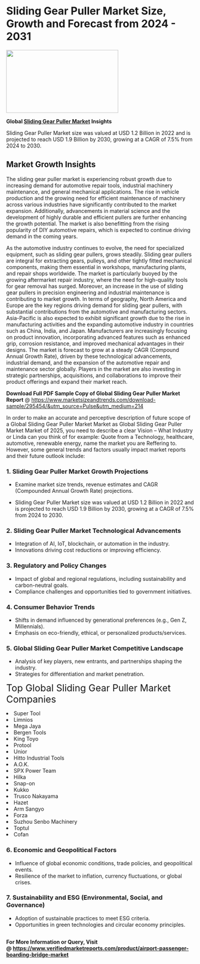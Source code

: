 <H1>Sliding Gear Puller Market Size, Growth and Forecast from 2024 - 2031</H1><img class="aligncenter size-medium wp-image-584254" src="https://thirdeyenews.in/wp-content/uploads/2024/09/Global-Market-Research-300x168.jpeg" alt="" width="300" height="168" /><p><strong>Global&nbsp;<a href="https://www.marketsizeandtrends.com/download-sample/295454/&amp;utm_source=Pulse&amp;utm_medium=214">Sliding Gear Puller Market</a> Insights</strong></p><p>Sliding Gear Puller Market size was valued at USD 1.2 Billion in 2022 and is projected to reach USD 1.9 Billion by 2030, growing at a CAGR of 7.5% from 2024 to 2030.</p><p><h2>Market Growth Insights</h2> <p>The sliding gear puller market is experiencing robust growth due to increasing demand for automotive repair tools, industrial machinery maintenance, and general mechanical applications. The rise in vehicle production and the growing need for efficient maintenance of machinery across various industries have significantly contributed to the market expansion. Additionally, advancements in material science and the development of highly durable and efficient pullers are further enhancing the growth potential. The market is also benefitting from the rising popularity of DIY automotive repairs, which is expected to continue driving demand in the coming years. </p> <p>As the automotive industry continues to evolve, the need for specialized equipment, such as sliding gear pullers, grows steadily. Sliding gear pullers are integral for extracting gears, pulleys, and other tightly fitted mechanical components, making them essential in workshops, manufacturing plants, and repair shops worldwide. The market is particularly buoyed by the growing aftermarket repair industry, where the need for high-quality tools for gear removal has surged. Moreover, an increase in the use of sliding gear pullers in precision engineering and industrial maintenance is contributing to market growth. In terms of geography, North America and Europe are the key regions driving demand for sliding gear pullers, with substantial contributions from the automotive and manufacturing sectors. Asia-Pacific is also expected to exhibit significant growth due to the rise in manufacturing activities and the expanding automotive industry in countries such as China, India, and Japan. Manufacturers are increasingly focusing on product innovation, incorporating advanced features such as enhanced grip, corrosion resistance, and improved mechanical advantages in their designs. The market is forecast to grow at a steady CAGR (Compound Annual Growth Rate), driven by these technological advancements, industrial demand, and the expansion of the automotive repair and maintenance sector globally. Players in the market are also investing in strategic partnerships, acquisitions, and collaborations to improve their product offerings and expand their market reach. </p><p><span class=""><strong>Download Full PDF Sample Copy of Global Sliding Gear Puller Market Report</strong> @ <a href="https://www.marketsizeandtrends.com/download-sample/295454/&amp;utm_source=Pulse&amp;utm_medium=214" target="_blank">https://www.marketsizeandtrends.com/download-sample/295454/&amp;utm_source=Pulse&amp;utm_medium=214</a></span></p><p>In order to make an accurate and perceptive description of future scope of a Global&nbsp;Sliding Gear Puller Market Market as Global&nbsp;Sliding Gear Puller Market Market of 2025, you need to describe a clear Vision &ndash; What Industry or Linda can you think of for example: Quote from a Technology, healthcare, automotive, renewable energy, name the market you are Reffering to. However, some general trends and factors usually impact market reports and their future outlook include:</p><h3>1.&nbsp;<strong>Sliding Gear Puller Market Growth Projections</strong></h3><ul><li>Examine market size trends, revenue estimates and CAGR (Compounded Annual Growth Rate) projections.</li><li><p>Sliding Gear Puller Market size was valued at USD 1.2 Billion in 2022 and is projected to reach USD 1.9 Billion by 2030, growing at a CAGR of 7.5% from 2024 to 2030.</p></li></ul><h3>2.&nbsp;<strong>Sliding Gear Puller Market Technological Advancements</strong></h3><ul><li>Integration of AI, IoT, blockchain, or automation in the industry.</li><li>Innovations driving cost reductions or improving efficiency.</li></ul><h3>3.&nbsp;<strong>Regulatory and Policy Changes</strong></h3><ul><li>Impact of global and regional regulations, including sustainability and carbon-neutral goals.</li><li>Compliance challenges and opportunities tied to government initiatives.</li></ul><h3>4.&nbsp;<strong>Consumer Behavior Trends</strong></h3><ul><li>Shifts in demand influenced by generational preferences (e.g., Gen Z, Millennials).</li><li>Emphasis on eco-friendly, ethical, or personalized products/services.</li></ul><h3>5.&nbsp;<strong>Global Sliding Gear Puller Market Competitive Landscape</strong></h3><ul><li>Analysis of key players, new entrants, and partnerships shaping the industry.</li><li>Strategies for differentiation and market penetration.</li></ul><p data-pm-slice="1 1 []"><span style="color: inherit; font-family: inherit; font-size: 25px;">Top Global Sliding Gear Puller Market Companies</span></p><div class="" data-test-id=""><p><li>Super Tool</li><li> Limnios</li><li> Mega Jaya</li><li> Bergen Tools</li><li> King Toyo</li><li> Protool</li><li> Unior</li><li> Hitto Industrial Tools</li><li> A.O.K.</li><li> SPX Power Team</li><li> Hilka</li><li> Snap-on</li><li> Kukko</li><li> Trusco Nakayama</li><li> Hazet</li><li> Arm Sangyo</li><li> Forza</li><li> Suzhou Senbo Machinery</li><li> Toptul</li><li> Cofan</li></p></div><h3>6.&nbsp;<strong>Economic and Geopolitical Factors</strong></h3><ul><li>Influence of global economic conditions, trade policies, and geopolitical events.</li><li>Resilience of the market to inflation, currency fluctuations, or global crises.</li></ul><h3>7.&nbsp;<strong>Sustainability and ESG (Environmental, Social, and Governance)</strong></h3><ul><li>Adoption of sustainable practices to meet ESG criteria.</li><li>Opportunities in green technologies and circular economy principles.</li></ul><h2><strong style="font-size: 14px;">For More Information or Query, Visit @&nbsp;</strong><a style="background-color: #ffffff; font-size: 14px;" href="https://www.marketsizeandtrends.com/report/sliding-gear-puller-market/" target="_blank">https://www.verifiedmarketreports.com/product/airport-passenger-boarding-bridge-market</a></h2>
